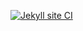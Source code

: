 [![Jekyll site CI](https://github.com/Awadyisif/automatic-sniffle/actions/workflows/jekyll-docker.yml/badge.svg)](https://github.com/Awadyisif/automatic-sniffle/actions/workflows/jekyll-docker.yml)

